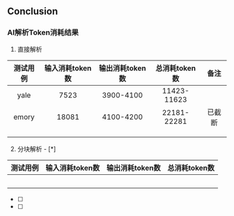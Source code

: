 ## Conclusion



### AI解析Token消耗结果

1. 直接解析

| 测试用例 | 输入消耗token数 | 输出消耗token数 | 总消耗token数 |  备注  |
| :------: | :-------------: | :-------------: | :-----------: | :----: |
|   yale   |      7523       |    3900-4100    |  11423-11623  |        |
|  emory   |      18081      |    4100-4200    |  22181-22281  | 已截断 |
|          |                 |                 |               |        |
|          |                 |                 |               |        |
|          |                 |                 |               |        |

2. 分块解析 - [*]

| 测试用例 | 输入消耗token数 | 输出消耗token数 | 总消耗token数 |
| :------: | :-------------: | :-------------: | :-----------: |
|          |                 |                 |               |
|          |                 |                 |               |
|          |                 |                 |               |
|          |                 |                 |               |
|          |                 |                 |               |

- [ ]
- [ ] 
